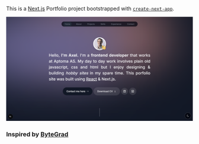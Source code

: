 This is a [Next.js](https://nextjs.org/) Portfolio project bootstrapped with [`create-next-app`](https://github.com/vercel/next.js/tree/canary/packages/create-next-app).

![Portfolio Page](./public/Portfolio_page.png)

### Inspired by [ByteGrad](https://www.youtube.com/watch?v=sUKptmUVIBM&t=152s)
